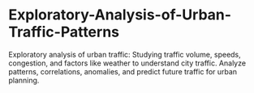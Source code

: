 # Exploratory-Analysis-of-Urban-Traffic-Patterns
Exploratory analysis of urban traffic: Studying traffic volume, speeds, congestion, and factors like weather to understand city traffic. Analyze patterns, correlations, anomalies, and predict future traffic for urban planning.
